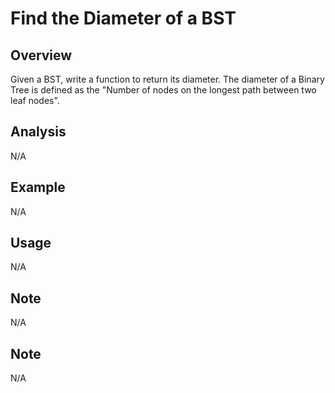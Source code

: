 # Find the Diameter of a BST 

Overview
---
Given a BST, write a function to return its diameter. The diameter of a Binary 
Tree is defined as the "Number of nodes on the longest path between two leaf 
nodes".

Analysis
---
N/A

Example
---
N/A

Usage
---
N/A

Note
---
N/A

Note
---
N/A
